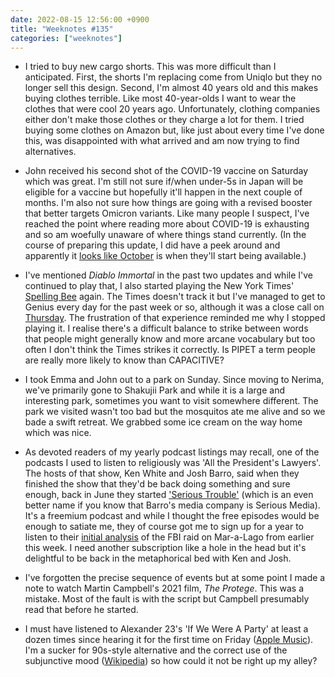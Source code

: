 ```yaml
---
date: 2022-08-15 12:56:00 +0900
title: "Weeknotes #135"
categories: ["weeknotes"]
---
```


- I tried to buy new cargo shorts. This was more difficult than I anticipated. First, the shorts I'm replacing come from Uniqlo but they no longer sell this design. Second, I'm almost 40 years old and this makes buying clothes terrible. Like most 40-year-olds I want to wear the clothes that were cool 20 years ago. Unfortunately, clothing companies either don't make those clothes or they charge a lot for them. I tried buying some clothes on Amazon but, like just about every time I've done this, was disappointed with what arrived and am now trying to find alternatives.

- John received his second shot of the COVID-19 vaccine on Saturday which was great. I'm still not sure if/when under-5s in Japan will be eligible for a vaccine but hopefully it'll happen in the next couple of months. I'm also not sure how things are going with a revised booster that better targets Omicron variants. Like many people I suspect, I've reached the point where reading more about COVID-19 is exhausting and so am woefully unaware of where things stand currently. (In the course of preparing this update, I did have a peek around and apparently it [looks like October](https://www.japantimes.co.jp/news/2022/08/12/national/science-health/covid-omicron-vaccines-explainer/) is when they'll start being available.)

- I've mentioned _Diablo Immortal_ in the past two updates and while I've continued to play that, I also started playing the New York Times' [Spelling Bee](https://www.nytimes.com/puzzles/spelling-bee) again. The Times doesn't track it but I've managed to get to Genius every day for the past week or so, although it was a close call on [Thursday](https://nytspellingbeeanswers.org/nyt-spelling-bee-answers-08-11-22/). The frustration of that experience reminded me why I stopped playing it. I realise there's a difficult balance to strike between words that people might generally know and more arcane vocabulary but too often I don't think the Times strikes it correctly. Is PIPET a term people are really more likely to know than CAPACITIVE?

- I took Emma and John out to a park on Sunday. Since moving to Nerima, we've primarily gone to Shakujii Park and while it is a large and interesting park, sometimes you want to visit somewhere different. The park we visited wasn't too bad but the mosquitos ate me alive and so we bade a swift retreat. We grabbed some ice cream on the way home which was nice.

- As devoted readers of my yearly podcast listings may recall, one of the podcasts I used to listen to religiously was 'All the President's Lawyers'. The hosts of that show, Ken White and Josh Barro, said when they finished the show that they'd be back doing something and sure enough, back in June they started ['Serious Trouble'](https://www.joshbarro.com/p/announcing-serious-trouble) (which is an even better name if you know that Barro's media company is Serious Media). It's a freemium podcast and while I thought the free episodes would be enough to satiate me, they of course got me to sign up for a year to listen to their [initial analysis](https://www.serioustrouble.show/p/they-even-broke-into-my-safe) of the FBI raid on Mar-a-Lago from earlier this week. I need another subscription like a hole in the head but it's delightful to be back in the metaphorical bed with Ken and Josh.

- I've forgotten the precise sequence of events but at some point I made a note to watch Martin Campbell's 2021 film, _The Protege_. This was a mistake. Most of the fault is with the script but Campbell presumably read that before he started.

- I must have listened to Alexander 23's 'If We Were A Party' at least a dozen times since hearing it for the first time on Friday ([Apple Music](https://music.apple.com/us/album/if-we-were-a-party/1627600635?i=1627601143)). I'm a sucker for 90s-style alternative and the correct use of the subjunctive mood ([Wikipedia](https://en.wikipedia.org/wiki/Subjunctive_mood)) so how could it not be right up my alley?
